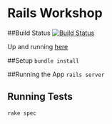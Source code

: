 # Rails Workshop

##Build Status
[![Build Status](https://snap-ci.com/alabeduarte/rails-workshop/branch/master/build_image)](https://snap-ci.com/alabeduarte/rails-workshop/branch/master)

Up and running [here](https://guarded-wave-4347.herokuapp.com)

##Setup
`bundle install`

##Running the App
`rails server`

## Running Tests

`rake spec`

